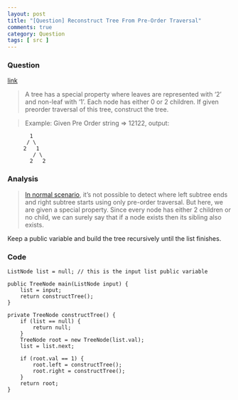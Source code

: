 ```yaml
---
layout: post
title: "[Question] Reconstruct Tree From Pre-Order Traversal"
comments: true
category: Question
tags: [ src ]
---
```


### Question 

[link](http://tech-queries.blogspot.sg/2011/06/reconstruct-tree-from-pre-order.html)

> A tree has a special property where leaves are represented with ‘2’ and non-leaf with ‘1’. Each node has either 0 or 2 children. If given preorder traversal of this tree, construct the tree. 

> Example: Given Pre Order string => 12122, output: 

           1
          / \
         2   1
            / \
           2   2

### Analysis

> [In normal scenario](http://tech-queries.blogspot.sg/2011/06/reconstruct-tree-from-pre-order.html), it’s not possible to detect where left subtree ends and right subtree starts using only pre-order traversal. But here, we are given a special property. Since every node has either 2 children or no child, we can surely say that if a node exists then its sibling also exists.

Keep a public variable and build the tree recursively until the list finishes. 

### Code

	ListNode list = null; // this is the input list public variable
    
    public TreeNode main(ListNode input) {
        list = input;
        return constructTree();
    }

	private TreeNode constructTree() {
		if (list == null) {
			return null;
		}
		TreeNode root = new TreeNode(list.val);
		list = list.next;

		if (root.val == 1) {
			root.left = constructTree();
			root.right = constructTree();
		}
		return root;
	}
